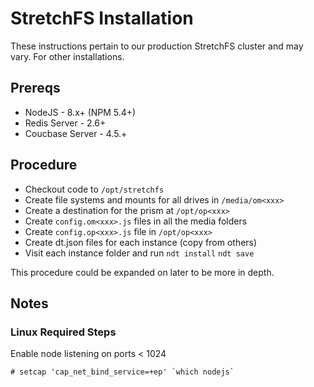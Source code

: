 # StretchFS Installation

These instructions pertain to our production StretchFS cluster and may vary. For
other installations.

## Prereqs

* NodeJS - 8.x+ (NPM 5.4+)
* Redis Server - 2.6+
* Coucbase Server - 4.5.+

## Procedure

* Checkout code to `/opt/stretchfs`
* Create file systems and mounts for all drives in `/media/om<xxx>`
* Create a destination for the prism at `/opt/op<xxx>`
* Create `config.om<xxx>.js` files in all the media folders
* Create `config.op<xxx>.js` file in `/opt/op<xxx>`
* Create dt.json files for each instance (copy from others)
* Visit each instance folder and run `ndt install` `ndt save`

This procedure could be expanded on later to be more in depth.


## Notes

### Linux Required Steps

Enable node listening on ports < 1024

```
# setcap 'cap_net_bind_service=+ep' `which nodejs`
```
